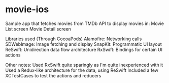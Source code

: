# movie-ios
Sample app that fetches movies from TMDb API to display movies in:
Movie List screen
Movie Detail screen

Libraries used (Through CocoaPods)
Alamofire: Networking calls
SDWebImage: Image fetching and display
SnapKit: Programmatic UI layout
ReSwift: Unidirection data flow architecture
RxSwift: Bindings for certain UI actions

Other notes:
Used RxSwift quite sparingly as I'm quite inexperienced with it
Used a Redux-like architecture for the data, using ReSwift
Included a few XCTestCases to test the actions and reducers
